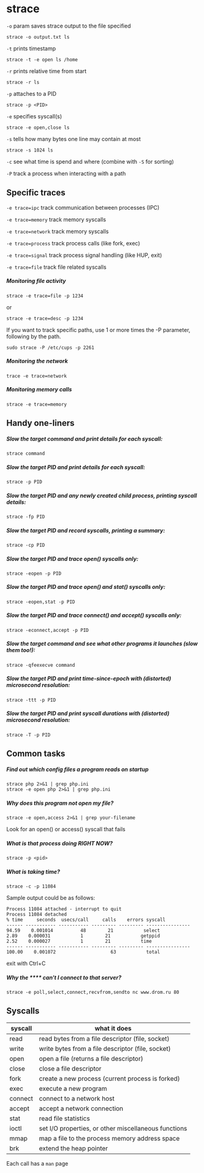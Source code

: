 strace
==

`-o` param saves strace output to the file specified

    strace -o output.txt ls

`-t` prints timestamp

    strace -t -e open ls /home

`-r` prints relative time from start

    strace -r ls

`-p` attaches to a PID

    strace -p <PID>

`-e` specifies syscall(s)

    strace -e open,close ls

`-s` tells how many bytes one line may contain at most

    strace -s 1024 ls

`-c` see what time is spend and where (combine with `-S` for sorting)

`-P` track a process when interacting with a path

Specific traces
---

`-e trace=ipc` track communication between processes (IPC)

`-e trace=memory` track memory syscalls

`-e trace=network` track memory syscalls

`-e trace=process` track process calls (like fork, exec)

`-e trace=signal` track process signal handling (like HUP, exit)

`-e trace=file` track file related syscalls

##### Monitoring file activity

    strace -e trace=file -p 1234

or

    strace -e trace=desc -p 1234

If you want to track specific paths, use 1 or more times the -P parameter, following by the path.

    sudo strace -P /etc/cups -p 2261

##### Monitoring the network

    trace -e trace=network

##### Monitoring memory calls

    strace -e trace=memory

Handy one-liners
---

##### Slow the target command and print details for each syscall:

    strace command

##### Slow the target PID and print details for each syscall:

    strace -p PID

##### Slow the target PID and any newly created child process, printing syscall details:

    strace -fp PID

##### Slow the target PID and record syscalls, printing a summary:

    strace -cp PID

##### Slow the target PID and trace open() syscalls only:

    strace -eopen -p PID

##### Slow the target PID and trace open() and stat() syscalls only:

    strace -eopen,stat -p PID

##### Slow the target PID and trace connect() and accept() syscalls only:

    strace -econnect,accept -p PID

##### Slow the target command and see what other programs it launches (slow them too!):

    strace -qfeexecve command

##### Slow the target PID and print time-since-epoch with (distorted) microsecond resolution:

    strace -ttt -p PID

##### Slow the target PID and print syscall durations with (distorted) microsecond resolution:

    strace -T -p PID

Common tasks
---

##### Find out which config files a program reads on startup

    strace php 2>&1 | grep php.ini
    strace -e open php 2>&1 | grep php.ini

##### Why does this program not open my file?

    strace -e open,access 2>&1 | grep your-filename

Look for an open() or access() syscall that fails

##### What is that process doing RIGHT NOW?

    strace -p <pid>

##### What is taking time?

    strace -c -p 11084

Sample output could be as follows:

    Process 11084 attached - interrupt to quit
    Process 11084 detached
    % time     seconds  usecs/call     calls    errors syscall
    ------ ----------- ----------- --------- --------- ----------------
    94.59    0.001014          48        21           select
    2.89    0.000031           1        21           getppid
    2.52    0.000027           1        21           time
    ------ ----------- ----------- --------- --------- ----------------
    100.00    0.001072                    63           total

exit with Ctrl+C

##### Why the **** can't I connect to that server?

    strace -e poll,select,connect,recvfrom,sendto nc www.drom.ru 80

Syscalls
---

| syscall | what it does                                         |
|---------|------------------------------------------------------|
| read    | read bytes from a file descriptor (file, socket)     |
| write   | write bytes from a file descriptor (file, socket)    |
| open    | open a file (returns a file descriptor)              |
| close   | close a file descriptor                              |
| fork    | create a new process (current process is forked)     |
| exec    | execute a new program                                |
| connect | connect to a network host                            |
| accept  | accept a network connection                          |
| stat    | read file statistics                                 |
| ioctl   | set I/O properties, or other miscellaneous functions |
| mmap    | map a file to the process memory address space       |
| brk     | extend the heap pointer                              |

Each call has a `man` page
